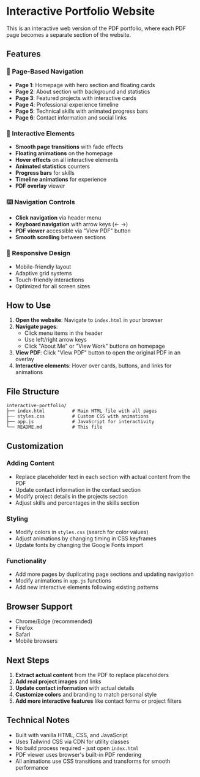 # Interactive Portfolio Website

This is an interactive web version of the PDF portfolio, where each PDF page becomes a separate section of the website.

## Features

### 🎯 Page-Based Navigation
- **Page 1**: Homepage with hero section and floating cards
- **Page 2**: About section with background and statistics
- **Page 3**: Featured projects with interactive cards
- **Page 4**: Professional experience timeline
- **Page 5**: Technical skills with animated progress bars
- **Page 6**: Contact information and social links

### 🎨 Interactive Elements
- **Smooth page transitions** with fade effects
- **Floating animations** on the homepage
- **Hover effects** on all interactive elements
- **Animated statistics** counters
- **Progress bars** for skills
- **Timeline animations** for experience
- **PDF overlay** viewer

### ⌨️ Navigation Controls
- **Click navigation** via header menu
- **Keyboard navigation** with arrow keys (← →)
- **PDF viewer** accessible via "View PDF" button
- **Smooth scrolling** between sections

### 📱 Responsive Design
- Mobile-friendly layout
- Adaptive grid systems
- Touch-friendly interactions
- Optimized for all screen sizes

## How to Use

1. **Open the website**: Navigate to `index.html` in your browser
2. **Navigate pages**: 
   - Click menu items in the header
   - Use left/right arrow keys
   - Click "About Me" or "View Work" buttons on homepage
3. **View PDF**: Click "View PDF" button to open the original PDF in an overlay
4. **Interactive elements**: Hover over cards, buttons, and links for animations

## File Structure

```
interactive-portfolio/
├── index.html          # Main HTML file with all pages
├── styles.css          # Custom CSS with animations
├── app.js              # JavaScript for interactivity
└── README.md           # This file
```

## Customization

### Adding Content
- Replace placeholder text in each section with actual content from the PDF
- Update contact information in the contact section
- Modify project details in the projects section
- Adjust skills and percentages in the skills section

### Styling
- Modify colors in `styles.css` (search for color values)
- Adjust animations by changing timing in CSS keyframes
- Update fonts by changing the Google Fonts import

### Functionality
- Add more pages by duplicating page sections and updating navigation
- Modify animations in `app.js` functions
- Add new interactive elements following existing patterns

## Browser Support

- Chrome/Edge (recommended)
- Firefox
- Safari
- Mobile browsers

## Next Steps

1. **Extract actual content** from the PDF to replace placeholders
2. **Add real project images** and links
3. **Update contact information** with actual details
4. **Customize colors** and branding to match personal style
5. **Add more interactive features** like contact forms or project filters

## Technical Notes

- Built with vanilla HTML, CSS, and JavaScript
- Uses Tailwind CSS via CDN for utility classes
- No build process required - just open `index.html`
- PDF viewer uses browser's built-in PDF rendering
- All animations use CSS transitions and transforms for smooth performance
